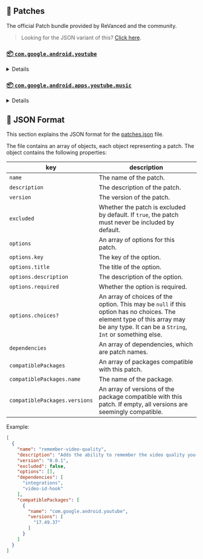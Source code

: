 ## 🧩 Patches

The official Patch bundle provided by ReVanced and the community.

> Looking for the JSON variant of this? [Click here](patches.json).

### [📦 `com.google.android.youtube`](https://play.google.com/store/apps/details?id=com.google.android.youtube)
<details>

| 💊 Patch | 📜 Description | 🏹 Target Version |
|:--------:|:--------------:|:-----------------:|
| `client-spoof` | Spoofs the YouTube client to prevent playback issues. | 17.49.37 |
| `custom-branding-icon-blue` | Changes the YouTube launcher icon (ReVanced Blue). | 17.49.37 |
| `custom-branding-icon-red` | Changes the YouTube launcher icon (ReVanced Red). | 17.49.37 |
| `custom-branding-icon-revancify` | Changes the YouTube launcher icon (Revancify). | 17.49.37 |
| `custom-branding-name` | Changes the YouTube launcher name to your choice (defaults to ReVanced Extended). | 17.49.37 |
| `custom-video-buffer` | Lets you change the buffers of videos. | 17.49.37 |
| `custom-video-speed` | Adds more video speed options. | 17.49.37 |
| `default-video-quality` | Adds ability to set default video quality settings. | 17.49.37 |
| `default-video-speed` | Adds ability to set default video speed settings. | 17.49.37 |
| `disable-haptic-feedback` | Disable haptic feedback when swiping. | 17.49.37 |
| `enable-external-browser` | Use an external browser to open the url. | 17.49.37 |
| `enable-hdr-auto-brightness` | Makes the brightness of HDR videos follow the system default. | 17.49.37 |
| `enable-minimized-playback` | Enables minimized and background playback. | 17.49.37 |
| `enable-old-layout` | Spoof the YouTube client version to use the old layout. | 17.49.37 |
| `enable-oldstyle-quality-layout` | Enables the original quality flyout menu. | 17.49.37 |
| `enable-open-links-directly` | Bypass URL redirects (youtube.com/redirect) when opening links in video descriptions. | 17.49.37 |
| `enable-seekbar-tapping` | Enables tap-to-seek on the seekbar of the video player. | 17.49.37 |
| `enable-tablet-miniplayer` | Enables the tablet mini player layout. | 17.49.37 |
| `enable-wide-searchbar` | Replaces the search icon with a wide search bar. This will hide the YouTube logo when active. | 17.49.37 |
| `force-premium-heading` | Forces premium heading on the home screen. | 17.49.37 |
| `header-switch` | Add switch to change header. | 17.49.37 |
| `hide-auto-captions` | Hide captions from being automatically enabled. | 17.49.37 |
| `hide-auto-player-popup-panels` | Hide automatic popup panels (playlist or live chat) on video player. | 17.49.37 |
| `hide-autoplay-button` | Hides the autoplay button in the video player. | 17.49.37 |
| `hide-button-container` | Adds options to hide action buttons under a video. | 17.49.37 |
| `hide-cast-button` | Hides the cast button in the video player. | 17.49.37 |
| `hide-channel-watermark` | Hides creator's watermarks on videos. | 17.49.37 |
| `hide-comment-component` | Adds options to hide comment component under a video. | 17.49.37 |
| `hide-create-button` | Hides the create button in the navigation bar. | 17.49.37 |
| `hide-crowdfunding-box` | Hides the crowdfunding box between the player and video description. | 17.49.37 |
| `hide-email-address` | Hides the email address in the account switcher. | 17.49.37 |
| `hide-endscreen-cards` | Hides the suggested video cards at the end of a video in fullscreen. | 17.49.37 |
| `hide-endscreen-overlay` | Hide endscreen overlay on swipe controls. | 17.49.37 |
| `hide-filmstrip-overlay` | Hide flimstrip overlay on swipe controls. | 17.49.37 |
| `hide-flyout-panel` | Adds options to hide player settings flyout panel. | 17.49.37 |
| `hide-fullscreen-buttoncontainer` | Hides the button containers in fullscreen. | 17.49.37 |
| `hide-general-ads` | Hooks the method which parses the bytes into a ComponentContext to filter components. | 17.49.37 |
| `hide-info-cards` | Hides info-cards in videos. | 17.49.37 |
| `hide-mix-playlists` | Removes mix playlists from home feed and video player. | 17.49.37 |
| `hide-pip-notification` | Disable pip notification when you first launch pip mode. | 17.49.37 |
| `hide-player-captions-button` | Hides the captions button in the video player. | 17.49.37 |
| `hide-player-overlay-filter` | Hide the suggested actions bar inside the player. | 17.49.37 |
| `hide-shorts-button` | Hides the shorts button in the navigation bar. | 17.49.37 |
| `hide-shorts-component` | Hides other Shorts components. | 17.49.37 |
| `hide-startup-shorts-player` | Disables playing YouTube Shorts when launching YouTube. | 17.49.37 |
| `hide-stories` | Hides YouTube Stories shelf on the feed. | 17.49.37 |
| `hide-suggested-actions` | Hide the suggested actions bar inside the player. | 17.49.37 |
| `hide-time-and-seekbar` | Hides progress bar and time counter on videos. | 17.49.37 |
| `hide-video-ads` | Removes ads in the video player. | 17.49.37 |
| `layout-switch` | Tricks the dpi to use some tablet/phone layouts. | 17.49.37 |
| `materialyou` | Enables MaterialYou theme for Android 12+ | 17.49.37 |
| `microg-support` | Allows YouTube ReVanced to run without root and under a different package name with Vanced MicroG. | 17.49.37 |
| `optimize-resource` | Removes duplicate resources and adds missing translation files from YouTube. | 17.49.37 |
| `overlay-buttons` | Add overlay buttons for ReVanced Extended. | 17.49.37 |
| `remove-player-button-background` | Removes the background from the video player buttons. | 17.49.37 |
| `return-youtube-dislike` | Shows the dislike count of videos using the Return YouTube Dislike API. | 17.49.37 |
| `settings` | Applies mandatory patches to implement ReVanced settings into the application. | 17.49.37 |
| `sponsorblock` | Integrate SponsorBlock. | 17.49.37 |
| `swipe-controls` | Adds volume and brightness swipe controls. | 17.49.37 |
| `theme` | Applies a custom theme (default: amoled). | 17.49.37 |
| `translations` | Add Crowdin Translations | 17.49.37 |
</details>

### [📦 `com.google.android.apps.youtube.music`](https://play.google.com/store/apps/details?id=com.google.android.apps.youtube.music)
<details>

| 💊 Patch | 📜 Description | 🏹 Target Version |
|:--------:|:--------------:|:-----------------:|
| `background-play` | Enables playing music in the background. | all |
| `black-navbar` | Sets the navigation bar color to black. | all |
| `client-spoof-music` | Spoofs the YouTube Music client. | all |
| `codecs-unlock` | Adds more audio codec options. The new audio codecs usually result in better audio quality. | all |
| `compact-header` | Hides the music category bar at the top of the homepage. | all |
| `custom-branding-music-red` | Changes the YouTube Music launcher icon to your choice (defaults to ReVanced Red). | all |
| `custom-branding-music-revancify` | Changes the YouTube Music launcher icon to your choice (Revancify). | all |
| `exclusive-audio-playback` | Enables the option to play music without video. | all |
| `hide-get-premium` | Removes all "Get Premium" evidences from the avatar menu. | all |
| `hide-music-cast-button` | Hides the cast button in the video player and header | all |
| `minimized-playback-music` | Enables minimized playback on Kids music. | all |
| `minimized-player` | Permanently keep player minimized even if another track is played. | all |
| `miniplayer-color` | Matches the fullscreen player color with the minimized one. | all |
| `music-microg-support` | Allows YouTube Music ReVanced to run without root and under a different package name. | all |
| `music-settings` | Adds settings for ReVanced to YouTube Music. | all |
| `music-video-ads` | Removes ads in the music player. | all |
| `optimize-resource-music` | Remove unnecessary resources. | all |
| `tablet-mode` | Unlocks landscape mode. | all |
| `tasteBuilder-remover` | Removes the "Tell us which artists you like" card from the home screen. | all |
| `translations-music` | Add Crowdin Translations for YouTube Music | all |
| `upgrade-button-remover` | Removes the upgrade tab from the pivot bar. | all |
</details>



## 📝 JSON Format

This section explains the JSON format for the [patches.json](patches.json) file.

The file contains an array of objects, each object representing a patch. The object contains the following properties:

| key                           | description                                                                                                                                                                           |
|-------------------------------|---------------------------------------------------------------------------------------------------------------------------------------------------------------------------------------|
| `name`                        | The name of the patch.                                                                                                                                                                |
| `description`                 | The description of the patch.                                                                                                                                                         |
| `version`                     | The version of the patch.                                                                                                                                                             |
| `excluded`                    | Whether the patch is excluded by default. If `true`, the patch must never be included by default.                                                                                     |
| `options`                     | An array of options for this patch.                                                                                                                                                   |
| `options.key`                 | The key of the option.                                                                                                                                                                |
| `options.title`               | The title of the option.                                                                                                                                                              |
| `options.description`         | The description of the option.                                                                                                                                                        |
| `options.required`            | Whether the option is required.                                                                                                                                                       |
| `options.choices?`            | An array of choices of the option. This may be `null` if this option has no choices. The element type of this array may be any type. It can be a `String`, `Int` or something else.   |
| `dependencies`                | An array of dependencies, which are patch names.                                                                                                                                      |
| `compatiblePackages`          | An array of packages compatible with this patch.                                                                                                                                      |
| `compatiblePackages.name`     | The name of the package.                                                                                                                                                              |
| `compatiblePackages.versions` | An array of versions of the package compatible with this patch. If empty, all versions are seemingly compatible.                                                                      |

Example:

```json
[
  {
    "name": "remember-video-quality",
    "description": "Adds the ability to remember the video quality you chose in the video quality flyout.",
    "version": "0.0.1",
    "excluded": false,
    "options": [],
    "dependencies": [
      "integrations",
      "video-id-hook"
    ],
    "compatiblePackages": [
      {
        "name": "com.google.android.youtube",
        "versions": [
          "17.49.37"
        ]
      }
    ]
  }
]
```